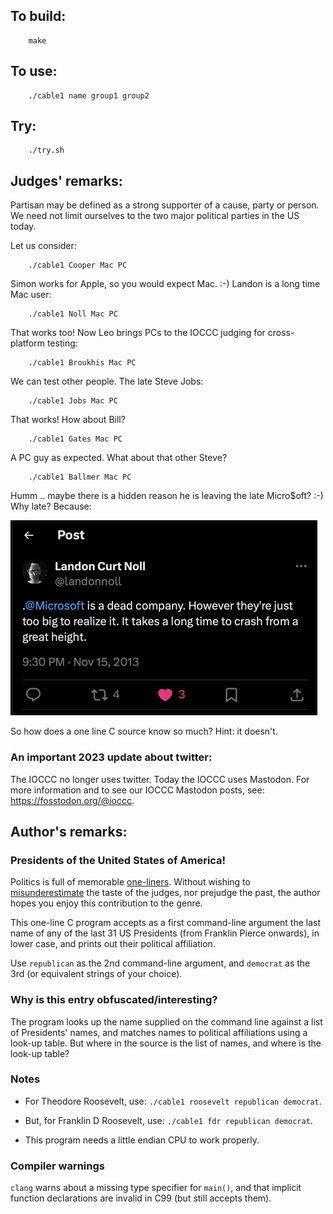 ## To build:

``` <!---sh-->
    make
```


## To use:

``` <!---sh-->
    ./cable1 name group1 group2
```


## Try:

``` <!---sh-->
    ./try.sh
```


## Judges' remarks:

Partisan may be defined as a strong supporter of a cause, party or person.
We need not limit ourselves to the two major political parties in the US today.

Let us consider:

``` <!---sh-->
    ./cable1 Cooper Mac PC
```

Simon works for Apple, so you would expect Mac.  :-)
Landon is a long time Mac user:

``` <!---sh-->
    ./cable1 Noll Mac PC
```

That works too!  Now Leo brings PCs to the IOCCC judging for cross-platform
testing:

``` <!---sh-->
    ./cable1 Broukhis Mac PC
```

We can test other people.  The late Steve Jobs:

``` <!---sh-->
    ./cable1 Jobs Mac PC
```

That works!  How about Bill?

``` <!---sh-->
    ./cable1 Gates Mac PC
```

A PC guy as expected.  What about that other Steve?

``` <!---sh-->
    ./cable1 Ballmer Mac PC
```

Humm .. maybe there is a hidden reason he is leaving the late Micro$oft? :-)
Why late? Because:

<img src="dead-ms-tweet.jpg"
 alt="image of snarky tweet from 2013 Nov 15 by Landon Noll about Microsoft"
 width=491 height=312>

So how does a one line C source know so much?  Hint: it doesn't.


### An important 2023 update about twitter:


The IOCCC no longer uses twitter.  Today the IOCCC uses Mastodon.  For more
information and to see our IOCCC Mastodon posts, see:
<https://fosstodon.org/@ioccc>.


## Author's remarks:

### Presidents of the United States of America!

Politics is full of memorable
[one-liners](https://rationalwiki.org/wiki/Politics#Famous_quotes). Without wishing to
[misunderestimate](https://www.youtube.com/watch?v=JhmdEq3JhoY)
the taste of the judges, nor prejudge the past, the author hopes you enjoy this
contribution to the genre.

This one-line C program accepts as a first command-line argument the last name
of any of the last 31 US Presidents (from Franklin Pierce onwards), in lower
case, and prints out their political affiliation.

Use `republican` as the 2nd command-line argument, and `democrat` as the 3rd (or
equivalent strings of your choice).


### Why is this entry obfuscated/interesting?

The program looks up the name supplied on the command line against a list of
Presidents' names, and matches names to political affiliations using a look-up
table. But where in the source is the list of names, and where is the look-up
table?

### Notes

- For Theodore Roosevelt, use: `./cable1 roosevelt republican democrat`.

- But, for Franklin D Roosevelt, use: `./cable1 fdr republican democrat`.

- This program needs a little endian CPU to work properly.


### Compiler warnings

`clang` warns about a missing type specifier for `main()`, and that implicit
function declarations are invalid in C99 (but still accepts them).


<!--

    Copyright © 1984-2024 by Landon Curt Noll. All Rights Reserved.

    You are free to share and adapt this file under the terms of this license:

        Creative Commons Attribution-ShareAlike 4.0 International (CC BY-SA 4.0)

    For more information, see:

        https://creativecommons.org/licenses/by-sa/4.0/

-->
